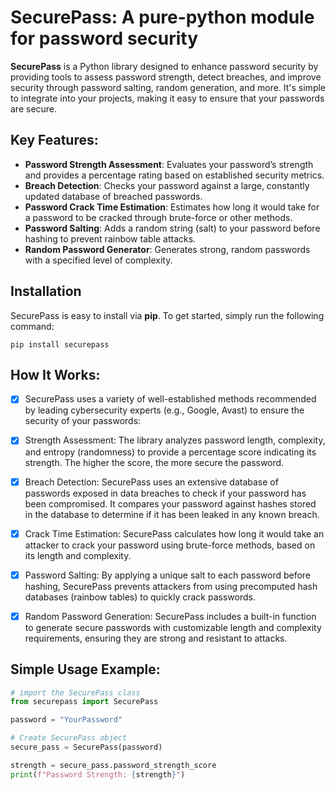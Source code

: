 # **SecurePass: A pure-python module for password security**

**SecurePass** is a Python library designed to enhance password security by providing tools to assess password strength, detect breaches, and improve security through password salting, random generation, and more. It's simple to integrate into your projects, making it easy to ensure that your passwords are secure.

## **Key Features:**
- **Password Strength Assessment**: Evaluates your password’s strength and provides a percentage rating based on established security metrics.
- **Breach Detection**: Checks your password against a large, constantly updated database of breached passwords.
- **Password Crack Time Estimation**: Estimates how long it would take for a password to be cracked through brute-force or other methods.
- **Password Salting**: Adds a random string (salt) to your password before hashing to prevent rainbow table attacks.
- **Random Password Generator**: Generates strong, random passwords with a specified level of complexity.

## **Installation**

SecurePass is easy to install via **pip**. To get started, simply run the following command:

~~~
pip install securepass
~~~

## How It Works:
- [x] SecurePass uses a variety of well-established methods recommended by leading cybersecurity experts (e.g., Google, Avast) to ensure the security of your passwords:

- [x] Strength Assessment: The library analyzes password length, complexity, and entropy (randomness) to provide a percentage score indicating its strength. The higher the score, the more secure the password.

- [x] Breach Detection: SecurePass uses an extensive database of passwords exposed in data breaches to check if your password has been compromised. It compares your password against hashes stored in the database to determine if it has been leaked in any known breach.

- [x] Crack Time Estimation: SecurePass calculates how long it would take an attacker to crack your password using brute-force methods, based on its length and complexity.

- [x] Password Salting: By applying a unique salt to each password before hashing, SecurePass prevents attackers from using precomputed hash databases (rainbow tables) to quickly crack passwords.

- [x] Random Password Generation: SecurePass includes a built-in function to generate secure passwords with customizable length and complexity requirements, ensuring they are strong and resistant to attacks.


## Simple Usage Example:

~~~python
# import the SecurePass class
from securepass import SecurePass

password = "YourPassword"

# Create SecurePass object
secure_pass = SecurePass(password)

strength = secure_pass.password_strength_score
print(f"Password Strength: {strength}")

~~~


